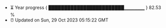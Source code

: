 - ⏳ Year progress { ████████████████████████▁▁▁▁▁▁ } 82.53 %
- ⏰ Updated on Sun, 29 Oct 2023 05:15:22 GMT

